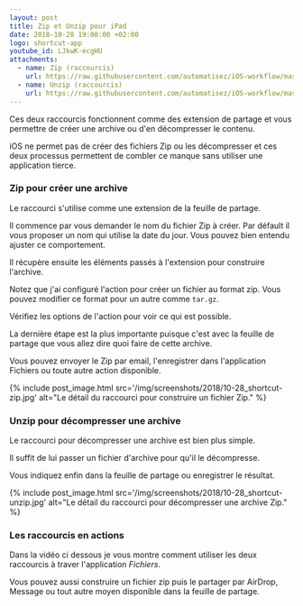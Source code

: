 ```yaml
---
layout: post
title: Zip et Unzip pour iPad
date: 2018-10-28 19:00:00 +02:00
logo: shortcut-app
youtube_id: LJkwK-ecgHU
attachments: 
  - name: Zip (raccourcis)
    url: https://raw.githubusercontent.com/automatisez/iOS-workflow/master/shortcuts-app/files/Zip.shortcut
  - name: Unzip (raccourcis)
    url: https://raw.githubusercontent.com/automatisez/iOS-workflow/master/shortcuts-app/files/Unzip.shortcut
---
```


Ces deux raccourcis fonctionnent comme des extension de partage
et vous permettre de créer une archive ou d'en décompresser le contenu.

iOS ne permet pas de créer des fichiers Zip ou les décompresser et
ces deux processus permettent de combler ce manque sans utiliser une
application tierce.

### Zip pour créer une archive

Le raccourci s'utilise comme une extension de la feuille de partage.

Il commence par vous demander le nom du fichier Zip à créer.
Par défault il vous proposer un nom qui utilise la date du jour. 
Vous pouvez bien entendu ajuster ce comportement.

Il récupère ensuite les éléments passés à l'extension pour
construire l'archive.

Notez que j'ai configuré l'action pour créer un fichier au format zip.
Vous pouvez modifier ce format pour un autre comme `tar.gz`.

Vérifiez les options de l'action pour voir ce qui est possible.

La dernière étape est la plus importante puisque c'est avec 
la feuille de partage que vous allez dire quoi faire de cette archive.

Vous pouvez envoyer le Zip par email, l'enregistrer dans l'application
Fichiers ou toute autre action disponible.

{% include post_image.html 
    src='/img/screenshots/2018/10-28_shortcut-zip.jpg' 
    alt="Le détail du raccourci pour construire un fichier Zip." %}


### Unzip pour décompresser une archive

Le raccourci pour décompresser une archive est bien plus simple.

Il suffit de lui passer un fichier d'archive pour qu'il le décompresse.

Vous indiquez enfin dans la feuille de partage ou enregistrer 
le résultat.

{% include post_image.html 
    src='/img/screenshots/2018/10-28_shortcut-unzip.jpg' 
    alt="Le détail du raccourci pour décompresser une archive Zip." %}

### Les raccourcis en actions

Dans la vidéo ci dessous je vous montre comment utiliser les deux raccourcis
à traver l'application _Fichiers_.

Vous pouvez aussi construire un fichier zip puis le partager par AirDrop,
Message ou tout autre moyen disponible dans la feuille de partage.
